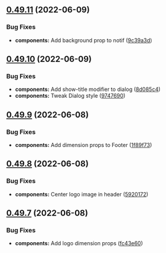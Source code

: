 ## [0.49.11](https://github.com/jacecotton/tcds/compare/v0.49.10...v0.49.11) (2022-06-09)


### Bug Fixes

* **components:** Add background prop to notif ([9c39a3d](https://github.com/jacecotton/tcds/commit/9c39a3d26e5b02ec8d2d971d3037eae1aa03e6c4))



## [0.49.10](https://github.com/jacecotton/tcds/compare/v0.49.9...v0.49.10) (2022-06-09)


### Bug Fixes

* **components:** Add show-title modifier to dialog ([8d085c4](https://github.com/jacecotton/tcds/commit/8d085c432dac95bc4c396b64607ae854c972b640))
* **components:** Tweak Dialog style ([9747690](https://github.com/jacecotton/tcds/commit/97476904e88042e643ff4f6f87654dd57d6f00fb))



## [0.49.9](https://github.com/jacecotton/tcds/compare/v0.49.8...v0.49.9) (2022-06-08)


### Bug Fixes

* **components:** Add dimension props to Footer ([1f89f73](https://github.com/jacecotton/tcds/commit/1f89f738781e56a02d29ec11447e79fd4434d0e3))



## [0.49.8](https://github.com/jacecotton/tcds/compare/v0.49.7...v0.49.8) (2022-06-08)


### Bug Fixes

* **components:** Center logo image in header ([5920172](https://github.com/jacecotton/tcds/commit/5920172156f3e402d0ca9aba6207ad7386e95e56))



## [0.49.7](https://github.com/jacecotton/tcds/compare/v0.49.6...v0.49.7) (2022-06-08)


### Bug Fixes

* **components:** Add logo dimension props ([fc43e60](https://github.com/jacecotton/tcds/commit/fc43e60bfd3abc0d7bcc8000b8ea78804ccc1343))



